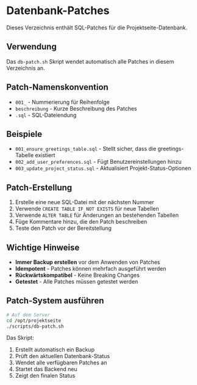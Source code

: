 # Datenbank-Patches

Dieses Verzeichnis enthält SQL-Patches für die Projektseite-Datenbank.

## Verwendung

Das `db-patch.sh` Skript wendet automatisch alle Patches in diesem Verzeichnis an.

## Patch-Namenskonvention

- `001_` - Nummerierung für Reihenfolge
- `beschreibung` - Kurze Beschreibung des Patches
- `.sql` - SQL-Dateiendung

## Beispiele

- `001_ensure_greetings_table.sql` - Stellt sicher, dass die greetings-Tabelle existiert
- `002_add_user_preferences.sql` - Fügt Benutzereinstellungen hinzu
- `003_update_project_status.sql` - Aktualisiert Projekt-Status-Optionen

## Patch-Erstellung

1. Erstelle eine neue SQL-Datei mit der nächsten Nummer
2. Verwende `CREATE TABLE IF NOT EXISTS` für neue Tabellen
3. Verwende `ALTER TABLE` für Änderungen an bestehenden Tabellen
4. Füge Kommentare hinzu, die den Patch beschreiben
5. Teste den Patch vor der Bereitstellung

## Wichtige Hinweise

- **Immer Backup erstellen** vor dem Anwenden von Patches
- **Idempotent** - Patches können mehrfach ausgeführt werden
- **Rückwärtskompatibel** - Keine Breaking Changes
- **Getestet** - Alle Patches müssen getestet werden

## Patch-System ausführen

```bash
# Auf dem Server
cd /opt/projektseite
./scripts/db-patch.sh
```

Das Skript:
1. Erstellt automatisch ein Backup
2. Prüft den aktuellen Datenbank-Status
3. Wendet alle verfügbaren Patches an
4. Startet das Backend neu
5. Zeigt den finalen Status
